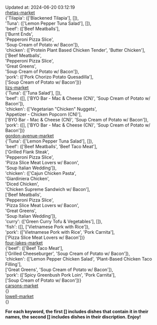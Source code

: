 Updated at: 2024-06-20 03:12:19  
[rhetas-market](https://wisc-housingdining.nutrislice.com/menu/rhetas-market/dinner/2024-06-20)  
{'Tilapia': (['Blackened Tilapia'], []),  
 'Tuna': (['Lemon Pepper Tuna Salad'], []),  
 'beef': (['Beef Meatballs'],  
          ['Burnt Ends',  
           'Pepperoni Pizza Slice',  
           'Soup Cream of Potato w/ Bacon']),  
 'chicken': (['Protein Plant Based Chicken Tender', 'Butter Chicken'],  
             ['Beef Meatballs',  
              'Pepperoni Pizza Slice',  
              'Great Greens',  
              'Soup Cream of Potato w/ Bacon']),  
 'pork': (['Pork Chorizo Potato Quesadilla'],  
          ['Soup Cream of Potato w/ Bacon'])}  
[lizs-market](https://wisc-housingdining.nutrislice.com/menu/lizs-market/dinner/2024-06-20)  
{'Tuna': (['Tuna Salad'], []),  
 'beef': ([], ['BYO Bar - Mac & Cheese (CN)', 'Soup Cream of Potato w/ Bacon']),  
 'chicken': (['Vegetarian "Chicken" Nuggets',  
              'Appetizer -  Chicken Popcorn (CN)'],  
             ['BYO Bar - Mac & Cheese (CN)', 'Soup Cream of Potato w/ Bacon']),  
 'pork': ([], ['BYO Bar - Mac & Cheese (CN)', 'Soup Cream of Potato w/ Bacon'])}  
[gordon-avenue-market](https://wisc-housingdining.nutrislice.com/menu/gordon-avenue-market/dinner/2024-06-20)  
{'Tuna': (['Lemon Pepper Tuna Salad'], []),  
 'beef': (['Beef Meatballs', 'Beef Taco Meat'],  
          ['Grilled Flank Steak',  
           'Pepperoni Pizza Slice',  
           'Pizza Slice Meat Lovers w/ Bacon',  
           'Soup Italian Wedding']),  
 'chicken': (['Cajun Chicken Pasta',  
              'Giardiniera Chicken',  
              'Diced Chicken',  
              'Chicken Supreme Sandwich w/ Bacon'],  
             ['Beef Meatballs',  
              'Pepperoni Pizza Slice',  
              'Pizza Slice Meat Lovers w/ Bacon',  
              'Great Greens',  
              'Soup Italian Wedding']),  
 'curry': (['Green Curry Tofu & Vegetables'], []),  
 'fish': ([], ['Vietnamese Pork with Rice']),  
 'pork': (['Vietnamese Pork with Rice', 'Pork Carnita'],  
          ['Pizza Slice Meat Lovers w/ Bacon'])}  
[four-lakes-market](https://wisc-housingdining.nutrislice.com/menu/four-lakes-market/dinner/2024-06-20)  
{'beef': (['Beef Taco Meat'],  
          ['Grilled Cheeseburger', 'Soup Cream of Potato w/ Bacon']),  
 'chicken': (['Lemon Pepper Chicken Salad', 'Plant-Based Chicken Taco Filling'],  
             ['Great Greens', 'Soup Cream of Potato w/ Bacon']),  
 'pork': (['Spicy Greenbush Pork Loin', 'Pork Carnita'],  
          ['Soup Cream of Potato w/ Bacon'])}  
[carsons-market](https://wisc-housingdining.nutrislice.com/menu/carsons-market/dinner/2024-06-20)  
{}  
[lowell-market](https://wisc-housingdining.nutrislice.com/menu/lowell-market/dinner/2024-06-20)  
{}  
  
**For each keyword, the first [] includes dishes that contain it in their names, the second [] includes dishes in their discription. Enjoy!**  
